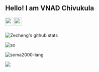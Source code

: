 ## Hello! I am VNAD Chivukula

[<img align="left" height="25" src="https://cdn.jsdelivr.net/npm/simple-icons@3.12.3/icons/linkedin.svg" />](https://www.linkedin.com/in/vnadchivukula)
[<img align="left" height="25" src="https://cdn.jsdelivr.net/npm/simple-icons@3.12.3/icons/twitter.svg" />](https://twitter.com/cvnadityadatta)


<br/>
<br/>


![Zecheng's github stats](https://github-readme-stats.vercel.app/api?username=cvnad1&count_private=false&show_icons=true&theme=merko)


<p align="left"> <img src="https://github-readme-streak-stats.herokuapp.com/?user=cvnad1&theme=dark" alt="so" > </p>

<p align="left"> <img src="https://github-readme-stats.vercel.app/api/top-langs?username=cvnad1&show_icons=true&locale=en&layout=compact&theme=dark" alt="soma2000-lang" > </p>


![](https://visitor-badge.glitch.me/badge?page_id=github.com/cvnad1)
